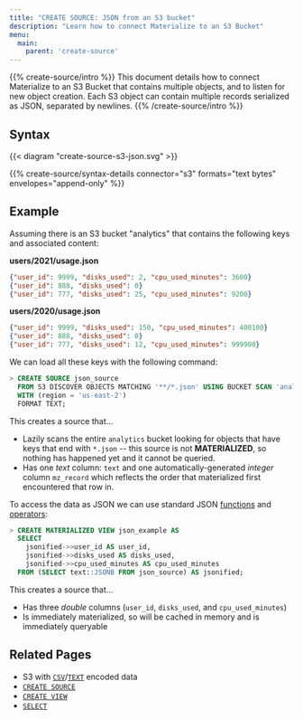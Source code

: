```yaml
---
title: "CREATE SOURCE: JSON from an S3 bucket"
description: "Learn how to connect Materialize to an S3 Bucket"
menu:
  main:
    parent: 'create-source'
---
```

{{% create-source/intro %}}
This document details how to connect Materialize to an S3 Bucket that contains
multiple objects, and to listen for new object creation. Each S3 object can
contain multiple records serialized as JSON, separated by newlines.
{{% /create-source/intro %}}

## Syntax

{{< diagram "create-source-s3-json.svg" >}}

{{% create-source/syntax-details connector="s3" formats="text bytes" envelopes="append-only" %}}

## Example

Assuming there is an S3 bucket "analytics" that contains the following keys and
associated content:

**users/2021/usage.json**
```json
{"user_id": 9999, "disks_used": 2, "cpu_used_minutes": 3600}
{"user_id": 888, "disks_used": 0}
{"user_id": 777, "disks_used": 25, "cpu_used_minutes": 9200}
```

**users/2020/usage.json**
```json
{"user_id": 9999, "disks_used": 150, "cpu_used_minutes": 400100}
{"user_id": 888, "disks_used": 0}
{"user_id": 777, "disks_used": 12, "cpu_used_minutes": 999900}
```

We can load all these keys with the following command:

```sql
> CREATE SOURCE json_source
  FROM S3 DISCOVER OBJECTS MATCHING '**/*.json' USING BUCKET SCAN 'analytics'
  WITH (region = 'us-east-2')
  FORMAT TEXT;
```

This creates a source that...

- Lazily scans the entire `analytics` bucket looking for objects that have keys that end with
  `*.json` -- this source is not **MATERIALIZED**, so nothing has happened yet and it cannot be
  queried.
- Has one *text* column: `text` and one automatically-generated *integer* column `mz_record` which
  reflects the order that materialized first encountered that row in.

To access the data as JSON we can use standard JSON [functions](/sql/functions/#json-func) and
[operators](/sql/functions/#json):

```sql
> CREATE MATERIALIZED VIEW json_example AS
  SELECT
    jsonified->>user_id AS user_id,
    jsonified->>disks_used AS disks_used,
    jsonified->>cpu_used_minutes AS cpu_used_minutes
  FROM (SELECT text::JSONB FROM json_source) AS jsonified;
```

This creates a source that...

- Has three *double* columns (`user_id`, `disks_used`, and `cpu_used_minutes`)
- Is immediately materialized, so will be cached in memory and is immediately queryable

## Related Pages

- S3 with [`CSV`](../csv-s3)/[`TEXT`](../text-s3) encoded data
- [`CREATE SOURCE`](../)
- [`CREATE VIEW`](../../create-view)
- [`SELECT`](../../select)
